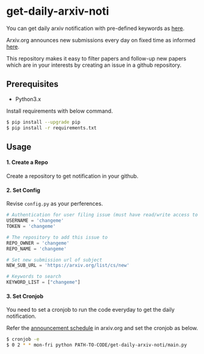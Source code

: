 # get-daily-arxiv-noti

You can get daily arxiv notification with pre-defined keywords as [here](https://github.com/kobiso/daily-arxiv-noti/issues).

Arxiv.org announces new submissions every day on fixed time as informed [here](https://arxiv.org/help/submit).

This repository makes it easy to filter papers and follow-up new papers which are in your interests by creating an issue in a github repository.


## Prerequisites
- Python3.x

Install requirements with below command.

```bash
$ pip install --upgrade pip
$ pip install -r requirements.txt
```

## Usage

#### 1. Create a Repo
Create a repository to get notification in your github.

#### 2. Set Config
Revise `config.py` as your perferences.

```python
# Authentication for user filing issue (must have read/write access to repository to add issue to)
USERNAME = 'changeme'
TOKEN = 'changeme'

# The repository to add this issue to
REPO_OWNER = 'changeme'
REPO_NAME = 'changeme'

# Set new submission url of subject
NEW_SUB_URL = 'https://arxiv.org/list/cs/new'

# Keywords to search
KEYWORD_LIST = ["changeme"]
```

#### 3. Set Cronjob
You need to set a cronjob to run the code everyday to get the daily notification.

Refer the [announcement schedule](https://arxiv.org/help/submit) in arxiv.org and set the cronjob as below.

```bash
$ cronjob -e
$ 0 2 * * mon-fri python PATH-TO-CODE/get-daily-arxiv-noti/main.py
```
